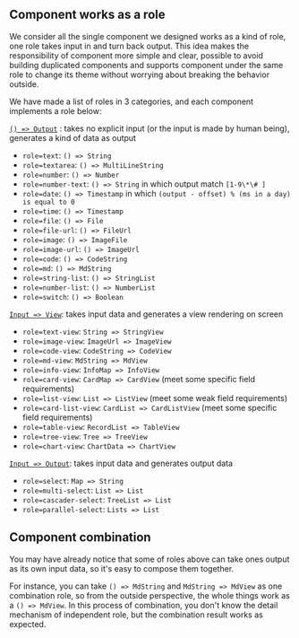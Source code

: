 ## Component works as a role

We consider all the single component we designed works as a kind of role, one role takes input in and turn back output. This idea makes the responsibility of component more simple and clear, possible to avoid building duplicated components and supports component under the same role to change its theme without worrying about breaking the behavior outside.

We have made a list of roles in 3 categories, and each component implements a role below:

[`() => Output`](/component-library/output) :  takes no explicit input (or the input is made by human being), generates a kind of data as output

* `role=text`: `() => String`
* `role=textarea`: `() => MultiLineString`
* `role=number`: `() => Number`
* `role=number-text`: `() => String` in which output match `[1-9\*\# ]`
* `role=date`: `() => Timestamp` in which `(output - offset) % (ms in a day) is equal to 0`
* `role=time`: `() => Timestamp`
* `role=file`: `() => File`
* `role=file-url`: `() => FileUrl`
* `role=image`: `() => ImageFile`
* `role=image-url`: `() => ImageUrl`
* `role=code`: `() => CodeString`
* `role=md`: `() => MdString`
* `role=string-list`: `() => StringList`
* `role=number-list`: `() => NumberList`
* `role=switch`: `() => Boolean`

[`Input => View`](/component-library/view): takes input data and generates a view rendering on screen

* `role=text-view`: `String => StringView`
* `role=image-view`: `ImageUrl => ImageView`
* `role=code-view`: `CodeString => CodeView`
* `role=md-view`: `MdString => MdView`
* `role=info-view`: `InfoMap => InfoView`
* `role=card-view`: `CardMap => CardView` (meet some  specific field requirements)
* `role=list-view`: `List => ListView` (meet some  weak field requirements)
* `role=card-list-view`: `CardList => CardListView` (meet some specific field requirements)
* `role=table-view`: `RecordList => TableView`
* `role=tree-view`: `Tree => TreeView`
* `role=chart-view`: `ChartData => ChartView`

[`Input => Output`](/component-library/in-out): takes input data and generates output data

* `role=select`: `Map => String`
* `role=multi-select`: `List => List`
* `role=cascader-select`: `TreeList => List`
* `role=parallel-select`: `Lists => List`

## Component combination

You may have already notice that some of roles above can take ones output as its own input data, so it's easy to compose them together.

For instance, you can take `() => MdString` and `MdString => MdView` as one combination role, so from the outside perspective, the whole things work as a `() => MdView`. In this process of combination, you don't know the detail mechanism of independent role, but the combination result works as expected.
